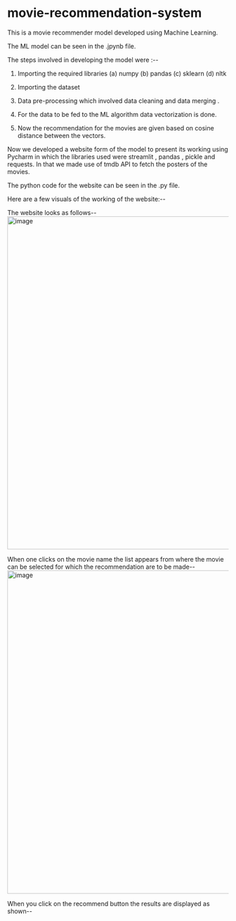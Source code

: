 # movie-recommendation-system

This is a movie recommender model developed using Machine Learning.

The ML model can be seen in the .jpynb file.

The steps involved in developing the model were :--
1) Importing the required libraries
     (a) numpy
     (b) pandas
     (c) sklearn
     (d) nltk

2) Importing the dataset
3) Data pre-processing which involved data cleaning and data merging .
4) For the data to be fed to the ML algorithm data vectorization is done.
5) Now the recommendation for the movies are given based on cosine distance between the vectors.

Now we developed a website form of the model to present its working using Pycharm in which the libraries used were streamlit , pandas , pickle and requests.
In that we made use of tmdb API to fetch the posters of the movies.

The python code for the website can be seen in the .py file.

Here are a few visuals of the working of the website:--

The website looks as follows--
<img width="756" alt="image" src="https://github.com/amiteshks264/movie-recommendation-system/assets/105868193/1a899f20-77d5-4150-a4ea-195fe0eceded">

When one clicks on the movie name the list appears from where the movie can be selected for which the recommendation are to be made--
<img width="734" alt="image" src="https://github.com/amiteshks264/movie-recommendation-system/assets/105868193/c215c678-199d-4555-be64-d256c6347cb1">

When you click on the recommend button the results are displayed as shown--
